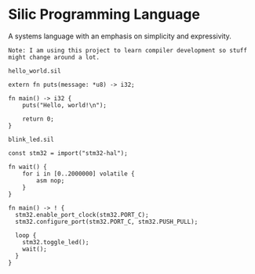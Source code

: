 # Silic Programming Language

A systems language with an emphasis on simplicity and expressivity.

`Note: I am using this project to learn compiler development so stuff might change around a lot.`


`hello_world.sil`
```zig
extern fn puts(message: *u8) -> i32;

fn main() -> i32 {
    puts("Hello, world!\n");

    return 0;
}
```

`blink_led.sil`
```zig
const stm32 = import("stm32-hal");

fn wait() {
    for i in [0..2000000] volatile {
        asm nop;
    }
}

fn main() -> ! { 
  stm32.enable_port_clock(stm32.PORT_C);
  stm32.configure_port(stm32.PORT_C, stm32.PUSH_PULL);

  loop {
    stm32.toggle_led();
    wait();
  }
}
```
